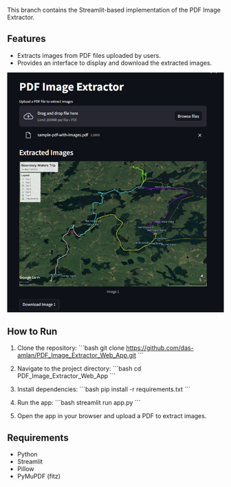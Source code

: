 This branch contains the Streamlit-based implementation of the PDF Image Extractor.

## Features
- Extracts images from PDF files uploaded by users.
- Provides an interface to display and download the extracted images.

![PDF Image Extractor](pdfImage.png)

## How to Run

1. Clone the repository:
   \`\`\`bash
   git clone https://github.com/das-amlan/PDF_Image_Extractor_Web_App.git
   \`\`\`

2. Navigate to the project directory:
   \`\`\`bash
   cd PDF_Image_Extractor_Web_App
   \`\`\`

3. Install dependencies:
   \`\`\`bash
   pip install -r requirements.txt
   \`\`\`

4. Run the app:
   \`\`\`bash
   streamlit run app.py
   \`\`\`

5. Open the app in your browser and upload a PDF to extract images.

## Requirements

- Python
- Streamlit
- Pillow
- PyMuPDF (fitz)
